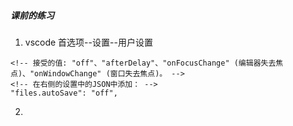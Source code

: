 ##### 课前的练习
1. vscode 首选项--设置--用户设置
```
<!-- 接受的值: "off"、"afterDelay"、"onFocusChange" (编辑器失去焦点)、"onWindowChange" (窗口失去焦点)。 -->
<!-- 在右侧的设置中的JSON中添加： -->
"files.autoSave": "off",
```
2. 
